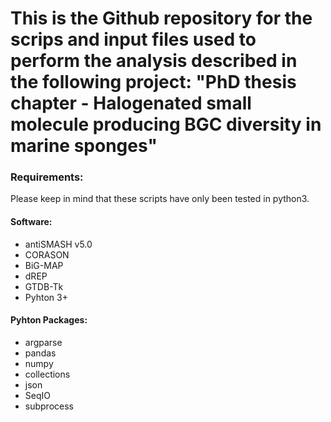 # This is the Github repository for the scrips and input files used to perform the analysis described in the following project: "PhD thesis chapter - Halogenated small molecule producing BGC diversity in marine sponges"

### Requirements:

Please keep in mind that these scripts have only been tested in python3.

#### Software:

- antiSMASH v5.0
- CORASON
- BiG-MAP
- dREP
- GTDB-Tk
- Pyhton 3+

#### Pyhton Packages:

- argparse
- pandas
- numpy
- collections
- json
- SeqIO
- subprocess
